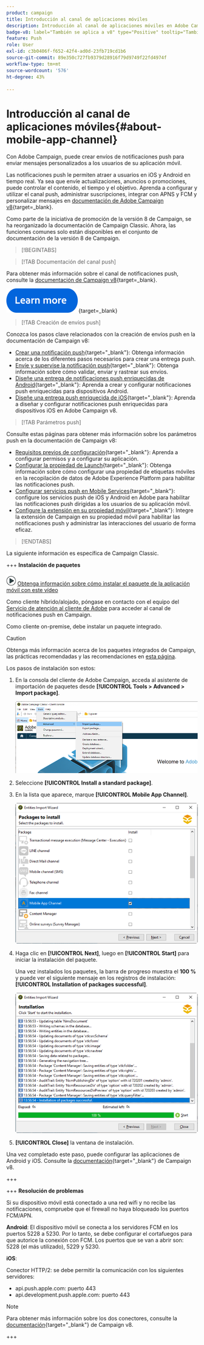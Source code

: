 ```yaml
---
product: campaign
title: Introducción al canal de aplicaciones móviles
description: Introducción al canal de aplicaciones móviles en Adobe Campaign
badge-v8: label="También se aplica a v8" type="Positive" tooltip="También se aplica a Campaign v8"
feature: Push
role: User
exl-id: c3b0406f-f652-42f4-ad0d-23fb719cd1b6
source-git-commit: 89e350c727fb9379d28916f79d9749f22fd4974f
workflow-type: tm+mt
source-wordcount: '576'
ht-degree: 43%

---
```


# Introducción al canal de aplicaciones móviles{#about-mobile-app-channel}

Con Adobe Campaign, puede crear envíos de notificaciones push para enviar mensajes personalizados a los usuarios de su aplicación móvil.

Las notificaciones push le permiten atraer a usuarios en iOS y Android en tiempo real. Ya sea que envíe actualizaciones, anuncios o promociones, puede controlar el contenido, el tiempo y el objetivo. Aprenda a configurar y utilizar el canal push, administrar suscripciones, integrar con APNS y FCM y personalizar mensajes en [documentación de Adobe Campaign v8](https://experienceleague.adobe.com/es/docs/campaign/campaign-v8/send/emails/email){target=_blank}.

Como parte de la iniciativa de promoción de la versión 8 de Campaign, se ha reorganizado la documentación de Campaign Classic. Ahora, las funciones comunes solo están disponibles en el conjunto de documentación de la versión 8 de Campaign.

>[!BEGINTABS]

>[!TAB Documentación del canal push]

Para obtener más información sobre el canal de notificaciones push, consulte la [documentación de Campaign v8](https://experienceleague.adobe.com/docs/campaign/campaign-v8/send/push/push.html){target=_blank}.

[![imagen](../../assets/do-not-localize/learn-more-button.svg)](https://experienceleague.adobe.com/docs/campaign/campaign-v8/send/push/push.html){target=_blank}


>[!TAB Creación de envíos push]

Conozca los pasos clave relacionados con la creación de envíos push en la documentación de Campaign v8:

* [Crear una notificación push](https://experienceleague.adobe.com/docs/campaign/campaign-v8/send/push/push.html#push-create){target="_blank"}: Obtenga información acerca de los diferentes pasos necesarios para crear una entrega push.
* [Envíe y supervise la notificación push](https://experienceleague.adobe.com/docs/campaign/campaign-v8/send/push/push.html#push-test){target="_blank"}: Obtenga información sobre cómo validar, enviar y rastrear sus envíos.
* [Diseñe una entrega de notificaciones push enriquecidas de Android](https://experienceleague.adobe.com/docs/campaign/campaign-v8/send/push/rich-push/rich-push-android.html){target="_blank"}: Aprenda a crear y configurar notificaciones push enriquecidas para dispositivos Android.
* [Diseñe una entrega push enriquecida de iOS](https://experienceleague.adobe.com/docs/campaign/campaign-v8/send/push/rich-push/rich-push-ios.html){target="_blank"}: Aprenda a diseñar y configurar notificaciones push enriquecidas para dispositivos iOS en Adobe Campaign v8.


>[!TAB Parámetros push]

Consulte estas páginas para obtener más información sobre los parámetros push en la documentación de Campaign v8:

* [Requisitos previos de configuración](https://experienceleague.adobe.com/docs/campaign/campaign-v8/send/push/push-settings.html#before-starting){target="_blank"}: Aprenda a configurar permisos y a configurar su aplicación.
* [Configurar la propiedad de Launch](https://experienceleague.adobe.com/docs/campaign/campaign-v8/send/push/push-settings.html#launch-property){target="_blank"}: Obtenga información sobre cómo configurar una propiedad de etiquetas móviles en la recopilación de datos de Adobe Experience Platform para habilitar las notificaciones push.
* [Configurar servicios push en Mobile Services](https://experienceleague.adobe.com/docs/campaign/campaign-v8/send/push/push-settings.html#push-service){target="_blank"}: configure los servicios push de iOS y Android en Adobe para habilitar las notificaciones push dirigidas a los usuarios de su aplicación móvil.
* [Configure la extensión en su propiedad móvil](https://experienceleague.adobe.com/docs/campaign/campaign-v8/send/push/push-settings.html#configure-extension){target="_blank"}: Integre la extensión de Campaign en su propiedad móvil para habilitar las notificaciones push y administrar las interacciones del usuario de forma eficaz.

>[!ENDTABS]


La siguiente información es específica de Campaign Classic.

+++ **Instalación de paquetes**

![](assets/do-not-localize/how-to-video.png) [Obtenga información sobre cómo instalar el paquete de la aplicación móvil con este vídeo](https://experienceleague.adobe.com/docs/campaign-classic-learn/tutorials/sending-messages/push-channel/installing-the-mobile-app-channel.html?lang=es#sending-messages)

Como cliente híbrido/alojado, póngase en contacto con el equipo del [Servicio de atención al cliente de Adobe](https://helpx.adobe.com/es/enterprise/admin-guide.html/enterprise/using/support-for-experience-cloud.ug.html) para acceder al canal de notificaciones push en Campaign.

Como cliente on-premise, debe instalar un paquete integrado.

>[!CAUTION]
>
>Obtenga más información acerca de los paquetes integrados de Campaign, las prácticas recomendadas y las recomendaciones en [esta página](../../installation/using/installing-campaign-standard-packages.md).

Los pasos de instalación son estos:

1. En la consola del cliente de Adobe Campaign, acceda al asistente de importación de paquetes desde **[!UICONTROL Tools > Advanced > Import package]**.

   ![](assets/package_ios.png)

1. Seleccione **[!UICONTROL Install a standard package]**.

1. En la lista que aparece, marque **[!UICONTROL Mobile App Channel]**.

   ![](assets/package_ios_2.png)

1. Haga clic en **[!UICONTROL Next]**, luego en **[!UICONTROL Start]** para iniciar la instalación del paquete.

   Una vez instalados los paquetes, la barra de progreso muestra el **100 %** y puede ver el siguiente mensaje en los registros de instalación: **[!UICONTROL Installation of packages successful]**.

   ![](assets/package_ios_3.png)

1. **[!UICONTROL Close]** la ventana de instalación.

Una vez completado este paso, puede configurar las aplicaciones de Android y iOS. Consulte la [documentación](https://experienceleague.adobe.com/docs/campaign/campaign-v8/send/push/push.html){target="_blank"} de Campaign v8.

+++

+++ **Resolución de problemas**

Si su dispositivo móvil está conectado a una red wifi y no recibe las notificaciones, compruebe que el firewall no haya bloqueado los puertos FCM/APN.

**Android**: El dispositivo móvil se conecta a los servidores FCM en los puertos 5228 a 5230. Por lo tanto, se debe configurar el cortafuegos para que autorice la conexión con FCM. Los puertos que se van a abrir son: 5228 (el más utilizado), 5229 y 5230.

**iOS**:

Conector HTTP/2: se debe permitir la comunicación con los siguientes servidores:

* api.push.apple.com: puerto 443
* api.development.push.apple.com: puerto 443

>[!NOTE]
>
>Para obtener más información sobre los dos conectores, consulte la [documentación](https://experienceleague.adobe.com/docs/campaign/campaign-v8/send/push/push-settings.html){target="_blank"} de Campaign v8.

+++
